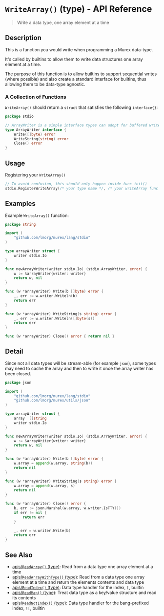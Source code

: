 # `WriteArray()` (type) - API Reference

> Write a data type, one array element at a time

## Description

This is a function you would write when programming a Murex data-type.

It's called by builtins to allow them to write data structures one array
element at a time.

The purpose of this function is to allow builtins to support sequential writes
(where possible) and also create a standard interface for builtins, thus
allowing them to be data-type agnostic.

### A Collection of Functions

`WriteArray()` should return a `struct` that satisfies the following
`interface{}`:

```go
package stdio

// ArrayWriter is a simple interface types can adopt for buffered writes of formatted arrays in structured types (eg JSON)
type ArrayWriter interface {
	Write([]byte) error
	WriteString(string) error
	Close() error
}
```

## Usage

Registering your `WriteArray()`

```go
// To avoid confusion, this should only happen inside func init()
stdio.RegisterWriteArray(/* your type name */, /* your writeArray func */)
```

## Examples

Example `WriteArray()` function:

```go
package string

import (
	"github.com/lmorg/murex/lang/stdio"
)

type arrayWriter struct {
	writer stdio.Io
}

func newArrayWriter(writer stdio.Io) (stdio.ArrayWriter, error) {
	w := &arrayWriter{writer: writer}
	return w, nil
}

func (w *arrayWriter) Write(b []byte) error {
	_, err := w.writer.Writeln(b)
	return err
}

func (w *arrayWriter) WriteString(s string) error {
	_, err := w.writer.Writeln([]byte(s))
	return err
}

func (w *arrayWriter) Close() error { return nil }
```

## Detail

Since not all data types will be stream-able (for example `json`), some types
may need to cache the array and then to write it once the array writer has been
closed.

```go
package json

import (
	"github.com/lmorg/murex/lang/stdio"
	"github.com/lmorg/murex/utils/json"
)

type arrayWriter struct {
	array  []string
	writer stdio.Io
}

func newArrayWriter(writer stdio.Io) (stdio.ArrayWriter, error) {
	w := &arrayWriter{writer: writer}
	return w, nil
}

func (w *arrayWriter) Write(b []byte) error {
	w.array = append(w.array, string(b))
	return nil
}

func (w *arrayWriter) WriteString(s string) error {
	w.array = append(w.array, s)
	return nil
}

func (w *arrayWriter) Close() error {
	b, err := json.Marshal(w.array, w.writer.IsTTY())
	if err != nil {
		return err
	}

	_, err = w.writer.Write(b)
	return err
}
```

## See Also

* [apis/`ReadArray()` (type)](../apis/ReadArray.md):
  Read from a data type one array element at a time
* [apis/`ReadArrayWithType()` (type)](../apis/ReadArrayWithType.md):
  Read from a data type one array element at a time and return the elements contents and data type
* [apis/`ReadIndex()` (type)](../apis/ReadIndex.md):
  Data type handler for the index, `[`, builtin
* [apis/`ReadMap()` (type)](../apis/ReadMap.md):
  Treat data type as a key/value structure and read its contents
* [apis/`ReadNotIndex()` (type)](../apis/ReadNotIndex.md):
  Data type handler for the bang-prefixed index, `![`, builtin